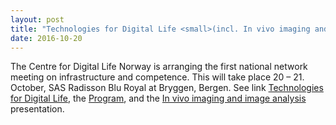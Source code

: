 ```yaml
---
layout: post
title: "Technologies for Digital Life <small>(incl. In vivo imaging and image analysis)</small>"
date: 2016-10-20
---
```


The Centre for Digital Life Norway is arranging the first national network meeting on infrastructure and competence. 
This will take place 20 – 21. October, SAS Radisson Blu Royal at Bryggen, Bergen.
See link [Technologies for Digital Life](https://www.ntnu.no/web/dln/technologies-for-digital-life), the [Program](http://arvidl.github.io/assets/TechnologiesDigitalLife_Program_20161020.pdf), and the [In vivo imaging and image analysis](https://github.com/arvidl/computational-medicine/blob/master/local-meetings-and-presentations/dln_in_vivo_imaging_image_analysis_arvid_20161021.pdf) presentation.

